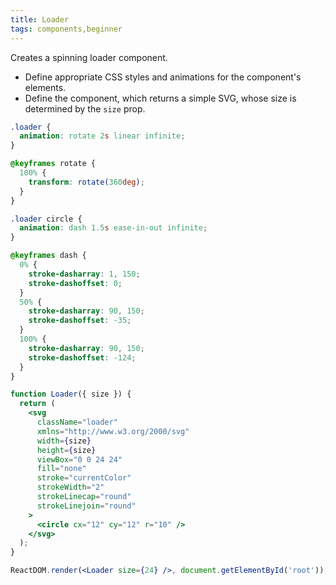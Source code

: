 ```yaml
---
title: Loader
tags: components,beginner
---
```


Creates a spinning loader component.

- Define appropriate CSS styles and animations for the component's elements.
- Define the component, which returns a simple SVG, whose size is determined by the `size` prop.

```css
.loader {
  animation: rotate 2s linear infinite;
}

@keyframes rotate {
  100% {
    transform: rotate(360deg);
  }
}

.loader circle {
  animation: dash 1.5s ease-in-out infinite;
}

@keyframes dash {
  0% {
    stroke-dasharray: 1, 150;
    stroke-dashoffset: 0;
  }
  50% {
    stroke-dasharray: 90, 150;
    stroke-dashoffset: -35;
  }
  100% {
    stroke-dasharray: 90, 150;
    stroke-dashoffset: -124;
  }
}
```

```jsx
function Loader({ size }) {
  return (
    <svg
      className="loader"
      xmlns="http://www.w3.org/2000/svg"
      width={size}
      height={size}
      viewBox="0 0 24 24"
      fill="none"
      stroke="currentColor"
      strokeWidth="2"
      strokeLinecap="round"
      strokeLinejoin="round"
    >
      <circle cx="12" cy="12" r="10" />
    </svg>
  );
}
```

```jsx
ReactDOM.render(<Loader size={24} />, document.getElementById('root'));
```
